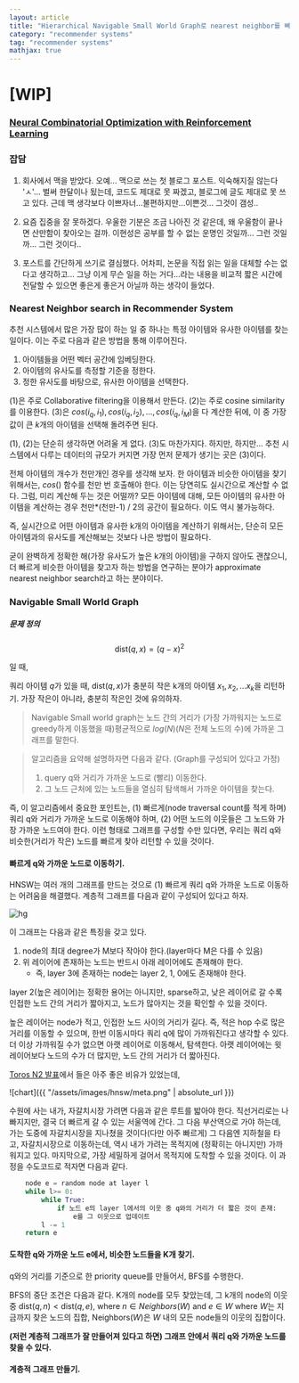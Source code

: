 ```yaml
---
layout: article
title: "Hierarchical Navigable Small World Graph로 nearest neighbor를 빠르게 찾아 보자."
category: "recommender systems"
tag: "recommender systems"
mathjax: true
---
```

# [WIP]
### [Neural Combinatorial Optimization with Reinforcement Learning](https://arxiv.org/abs/1611.09940)


### 잡담

1. 회사에서 맥을 받았다. 오예... 맥으로 쓰는 첫 블로그 포스트. 익숙해지질 않는다 'ㅅ'... 벌써 한달이나 됬는데, 코드도 제대로 못 짜겠고, 블로그에 글도 제대로 못 쓰고 있다. 근데 맥 생각보다 이쁘자너...불편하지만...이쁜것... 그것이 갬성..

2. 요즘 집중을 잘 못하겠다. 우울한 기분은 조금 나아진 것 같은데, 왜 우울함이 끝나면 산만함이 찾아오는 걸까. 이현성은 공부를 할 수 없는 운명인 것일까... 그런 것일까... 그런 것이다..

3. 포스트를 간단하게 쓰기로 결심했다. 어차피, 논문을 직접 읽는 일을 대체할 수는 없다고 생각하고... 그냥 이게 무슨 일을 하는 거다...라는 내용을 비교적 짧은 시간에 전달할 수 있으면 좋은게 좋은거 아닐까 하는 생각이 들었다.

### Nearest Neighbor search in Recommender System

추천 시스템에서 많은 가장 많이 하는 일 중 하나는 특정 아이템와 유사한 아이템를 찾는 일이다. 이는 주로 다음과 같은 방법을 통해 이루어진다.

1. 아이템들을 어떤 벡터 공간에 임베딩한다.
2. 아이템의 유사도를 측정할 기준을 정한다.
3. 정한 유사도를 바탕으로, 유사한 아이템을 선택한다.

(1)은 주로 Collaborative filtering을 이용해서 만든다.
(2)는 주로 cosine similarity를 이용한다.
(3)은 $cos(i_q, i_1), cos(i_q, i_2), ..., cos(i_q, i_M)$을 다 계산한 뒤에, 이 중 가장 값이 큰 $k$개의 아이템을 선택해 돌려주면 된다.

(1), (2)는 단순히 생각하면 어려울 게 없다. (3)도 마찬가지다. 하지만, 하지만... 추천 시스템에서 다루는 데이터의 규모가 커지면 가장 먼저 문제가 생기는 곳은 (3)이다.

전체 아이템의 개수가 천만개인 경우를 생각해 보자. 한 아이템과 비슷한 아이템을 찾기 위해서는, $cos()$ 함수를 천만 번 호출해야 한다. 이는 당연히도 실시간으로 계산할 수 없다. 그럼, 미리 계산해 두는 것은 어떨까? 모든 아이템에 대해, 모든 아이템의 유사한 아이템을 계산하는 경우 천만*(천만-1) / 2의 공간이 필요하다. 이도 역시 불가능하다.

즉, 실시간으로 어떤 아이템과 유사한 k개의 아이템을 계산하기 위해서는, 단순히 모든 아이템과의 유사도를 계산해보는 것보다 나은 방법이 필요하다.

굳이 완벽하게 정확한 해(가장 유사도가 높은 k개의 아이템)을 구하지 않아도 괜찮으니, 더 빠르게 비슷한 아이템을 찾고자 하는 방법을 연구하는 분야가 approximate nearest neighbor search라고 하는 분야이다.

### Navigable Small World Graph

##### 문제 정의
$$
    \text{dist}(q, x) = (q - x)^2
$$

일 때,

쿼리 아이템 $q$가 있을 때, $\text{dist}(q, x)$가 충분히 작은 k개의 아이템 $x_1, x_2, ...x_k$을 리턴하기.
가장 작은이 아니라, 충분히 작은인 것에 유의하자.

> Navigable Small world graph는 노드 간의 거리가 (가장 가까워지는 노드로 greedy하게 이동했을 때)평균적으로 $log(N)$($N$은 전체 노드의 수)에 가까운 그래프를 말한다.

> 알고리즘을 요약해 설명하자면 다음과 같다.
>  (Graph를 구성되어 있다고 가정)
> 1. query q와 거리가 가까운 노드로 (빨리) 이동한다.
> 2. 그 노드 근처에 있는 노드들을 열심히 탐색해서 가까운 아이템을 찾는다.

즉, 이 알고리즘에서 중요한 포인트는, (1) 빠르게(node traversal count를 적게 하며) 쿼리 q와 거리가 가까운 노드로 이동해야 하며, (2) 어떤 노드의 이웃들은 그 노드와 가장 가까운 노드여야 한다. 이런 형태로 그래프를 구성할 수만 있다면, 우리는 쿼리 q와 비슷한(거리가 작은) 노드를 빠르게 찾아 리턴할 수 있을 것이다.

#### 빠르게 q와 가까운 노드로 이동하기.

HNSW는 여러 개의 그래프를 만드는 것으로 (1) 빠르게 쿼리 q와 가까운 노드로 이동하는 어려움을 해결했다. 계층적 그래프를 다음과 같이 구성되어 있다고 하자.

![hg](https://d3i71xaburhd42.cloudfront.net/699a2e3b653c69aff5cf7a9923793b974f8ca164/3-Figure1-1.png)

이 그래프는 다음과 같은 특징을 갖고 있다.
1. node의 최대 degree가 M보다 작아야 한다.(layer마다 M은 다를 수 있음)
2. 위 레이어에 존재하는 노드는 반드시 아래 레이어에도 존재해야 한다.
    - 즉, layer 3에 존재하는 node는 layer 2, 1, 0에도 존재해야 한다.

layer 2(높은 레이어)는 정확한 용어는 아니지만, sparse하고, 낮은 레이어로 갈 수록 인접한 노드 간의 거리가 짧아지고, 노드가 많아지는 것을 확인할 수 있을 것이다.

높은 레이어는 node가 적고, 인접한 노드 사이의 거리가 길다. 즉, 적은 hop 수로 많은 거리를 이동할 수 있으며, 한번 이동시마다 쿼리 q에 많이 가까워진다고 생각할 수 있다. 더 이상 가까워질 수가 없으면 아랫 레이어로 이동해서, 탐색한다. 아랫 레이어에는 윗 레이어보다 노드의 수가 더 많지만, 노드 간의 거리가 더 짧아진다.

[Toros N2 발표](https://www.slideshare.net/ifkakao/toros-n2-lightweight-approximate-nearest-neighbor-library-119540069)에서 들은 아주 좋은 비유가 있었는데,

![chart]({{ "/assets/images/hnsw/meta.png" | absolute_url }})

수원에 사는 내가, 자갈치시장 가려면 다음과 같은 루트를 밟아야 한다. 직선거리로는 나빠지지만, 결국 더 빠르게 갈 수 있는 서울역에 간다. 그 다음 부산역으로 가야 하는데, 가는 도중에 자갈치시장을 지나쳤을 것이다(다만 아주 빠르게) 그 다음엔 지하철을 타고, 자갈치시장으로 이동하는데, 역시 내가 가려는 목적지에 (정확히는 아니지만) 가까워지고 있다. 마지막으로, 가장 세밀하게 걸어서 목적지에 도착할 수 있을 것이다. 이 과정을 수도코드로 적자면 다음과 같다.

```python
    node e = random node at layer l
    while l>= 0:
        while True:
            if 노드 e의 layer l에서의 이웃 중 q와의 거리가 더 짧은 것이 존재:
                e를 그 이웃으로 업데이트
        l -= 1
    return e
```

#### 도착한 q와 가까운 노드 e에서, 비슷한 노드들을 K개 찾기.

q와의 거리를 기준으로 한 priority queue를 만들어서, BFS를 수행한다.

BFS의 중단 조건은 다음과 같다.
K개의 node를 모두 찾았는데, 그 k개의 node의 이웃 중
$\text{dist}(q, n) < \text{dist}(q, e)$, where $n \in {Neighbors}(W)$ and $e \in W$
where $W$는 지금까지 찾은 노드의 집합, $\text{Neighbors}(W)$은 $W$ 내의 모든 node들의 이웃의 집합이다.


**(저런 계층적 그래프가 잘 만들어져 있다고 하면) 그래프 안에서 쿼리 q와 가까운 노드를 찾을 수 있다.**

#### 계층적 그래프 만들기.
